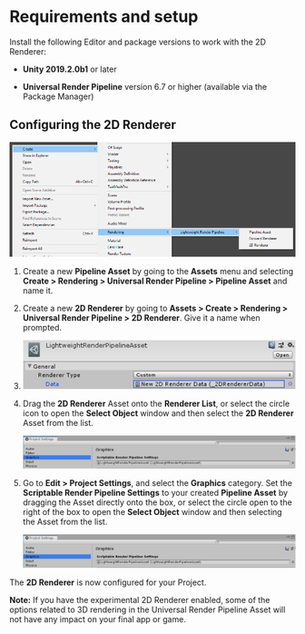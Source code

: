 # Requirements and setup

Install the following Editor and package versions to work with the 2D Renderer:

- __Unity 2019.2.0b1__ or later

- __Universal Render Pipeline__ version 6.7 or higher (available via the Package Manager)

## Configuring the 2D Renderer

![](Images/2D/image_2.png)

1. Create a new __Pipeline Asset__ by going to the __Assets__ menu and selecting __Create > Rendering > Universal Render Pipeline > Pipeline Asset__ and name it.

2. Create a new __2D Renderer__ by going to __Assets > Create > Rendering > Universal Render Pipeline > 2D Renderer__. Give it a name when prompted.

3. ![](Images/2D/image_3.png)

4. Drag the __2D Renderer__ Asset onto the __Renderer List__, or select the circle icon to open the __Select Object__ window and then select the __2D Renderer__ Asset from the list.

   ![](Images/2D/image_4.png)

5. Go to __Edit > Project Settings__, and select the __Graphics__ category. Set the __Scriptable Render Pipeline Settings__ to your created __Pipeline Asset__ by dragging the Asset directly onto the box, or select the circle open to the right of the box to open the __Select Object__ window and then selecting the Asset from the list.

   ![](Images/2D/image_4.png)

The __2D Renderer__ is now configured for your Project.

__Note:__ If you have the experimental 2D Renderer enabled, some of the options related to 3D rendering in the Universal Render Pipeline Asset will not have any impact on your final app or game.



